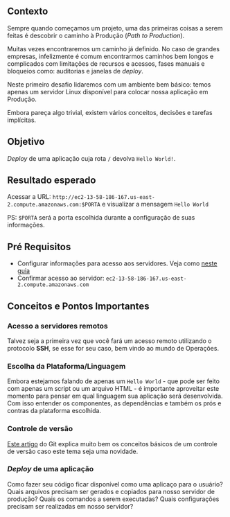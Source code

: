 ## Contexto

Sempre quando começamos um projeto, uma das primeiras coisas a serem feitas é descobrir o caminho à Produção (*Path to Production*).

Muitas vezes encontraremos um caminho já definido. No caso de grandes empresas, infelizmente é comum encontrarmos caminhos bem longos e complicados com limitações de recursos e acessos, fases manuais e bloqueios como: auditorias e janelas de *deploy*.

Neste primeiro desafio lidaremos com um ambiente bem básico: temos apenas um servidor Linux disponível para colocar nossa aplicação em Produção. 

Embora pareça algo trivial, existem vários conceitos, decisões e tarefas implícitas.

## Objetivo

*Deploy* de uma aplicação cuja rota `/` devolva `Hello World!`.

## Resultado esperado

Acessar a URL: `http://ec2-13-58-186-167.us-east-2.compute.amazonaws.com:$PORTA` e visualizar a mensagem `Hello World`

PS: `$PORTA` será a porta escolhida durante a configuração de suas informações.

## Pré Requisitos

* Configurar informações para acesso aos servidores. Veja como [neste guia](CONFIG.md)
* Confirmar acesso ao servidor: `ec2-13-58-186-167.us-east-2.compute.amazonaws.com`

## Conceitos e Pontos Importantes

### Acesso a servidores remotos
Talvez seja a primeira vez que você fará um acesso remoto utilizando o protocolo **SSH**, se esse for seu caso, bem vindo ao mundo de Operações.

### Escolha da Plataforma/Linguagem
Embora estejamos falando de apenas um `Hello World` - que pode ser feito com apenas um script ou um arquivo HTML - é importante aproveitar este momento para pensar em qual linguagem sua aplicação será desenvolvida. Com isso entender os componentes, as dependências e também os prós e contras da plataforma escolhida.

### Controle de versão
[Este artigo](https://git-scm.com/book/pt-br/v1/Primeiros-passos-Sobre-Controle-de-Vers%C3%A3o) do Git explica muito bem os conceitos básicos de um controle de versão caso este tema seja uma novidade.

### *Deploy* de uma aplicação
Como fazer seu código ficar disponível como uma aplicaço para o usuário? Quais arquivos precisam ser gerados e copiados para nosso servidor de produção? Quais os comandos a serem executadas? Quais configurações precisam ser realizadas em nosso servidor?
